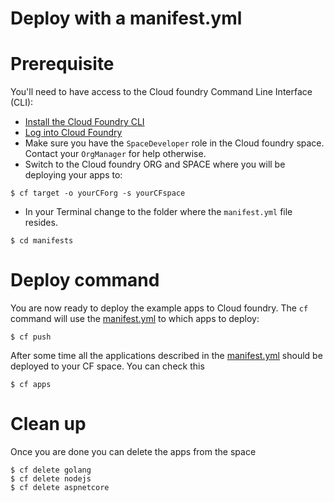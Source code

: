 # Deploy with a manifest.yml

# Prerequisite
You'll need to have access to the Cloud foundry Command Line Interface (CLI):

* [Install the Cloud Foundry CLI](https://www.hsdp.io/develop/get-started-healthsuite/install-cloud-foundry-cli)
* [Log into Cloud Foundry](https://www.hsdp.io/develop/get-started-healthsuite/log-into-cloud-foundry)
* Make sure you have the `SpaceDeveloper` role in the Cloud foundry space. Contact your `OrgManager` for help otherwise.
* Switch to the Cloud foundry ORG and SPACE where you will be deploying your apps to:

```shell
$ cf target -o yourCForg -s yourCFspace
```

* In your Terminal change to the folder where the `manifest.yml` file resides.

```shell
$ cd manifests
```

# Deploy command
You are now ready to deploy the example apps to Cloud foundry. The `cf` command will use the [manifest.yml](manifest.yml) to which apps to deploy:

```shell
$ cf push
```

After some time all the applications described in the [manifest.yml](manifest.yml) should be deployed to your CF space. You can check this

```shell
$ cf apps
```

# Clean up

Once you are done you can delete the apps from the space

```shell
$ cf delete golang
$ cf delete nodejs
$ cf delete aspnetcore
```
